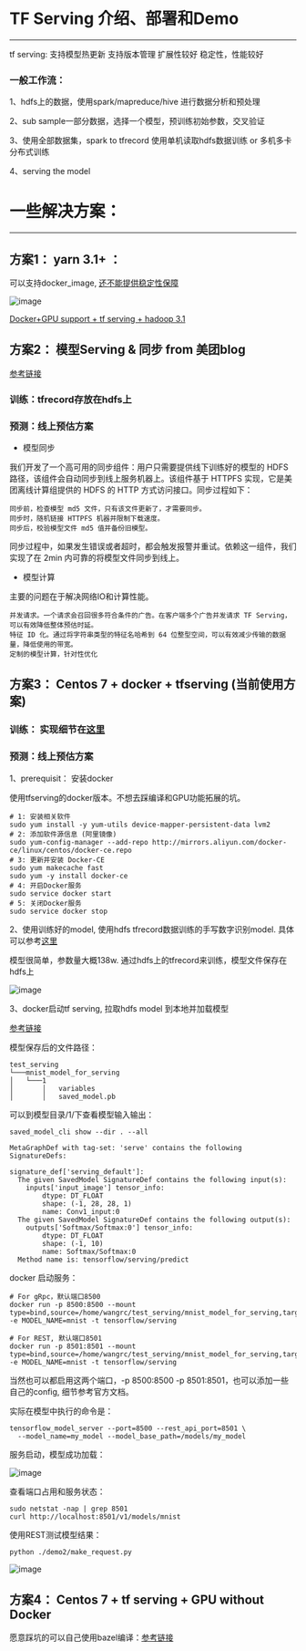 # TF Serving 介绍、部署和Demo
---

tf serving:
支持模型热更新
支持版本管理
扩展性较好
稳定性，性能较好

### 一般工作流：

1、hdfs上的数据，使用spark/mapreduce/hive 进行数据分析和预处理

2、sub sample一部分数据，选择一个模型，预训练初始参数，交叉验证

3、使用全部数据集，spark to tfrecord 使用单机读取hdfs数据训练 or 多机多卡分布式训练

4、serving the model

# 一些解决方案：
---

## 方案1： yarn 3.1+ ： 
可以支持docker_image, [还不能提供稳定性保障](https://hadoop.apache.org/docs/r3.1.1/hadoop-yarn/hadoop-yarn-site/DockerContainers.html)

![image](https://github.com/wangruichens/samples/blob/master/distribute/tf/serving/serving.png)

[Docker+GPU support + tf serving + hadoop 3.1](https://community.hortonworks.com/articles/231660/tensorflow-serving-function-as-a-service-faas-with.html)


## 方案2： 模型Serving & 同步 from 美团blog
[参考链接](https://gitbook.cn/books/5b3adc411166b9562e9af3f6/index.html)

### 训练：tfrecord存放在hdfs上
### 预测：线上预估方案

- 模型同步

我们开发了一个高可用的同步组件：用户只需要提供线下训练好的模型的 HDFS 路径，该组件会自动同步到线上服务机器上。该组件基于 HTTPFS 实现，它是美团离线计算组提供的 HDFS 的 HTTP 方式访问接口。同步过程如下：

    同步前，检查模型 md5 文件，只有该文件更新了，才需要同步。
    同步时，随机链接 HTTPFS 机器并限制下载速度。
    同步后，校验模型文件 md5 值并备份旧模型。
    
同步过程中，如果发生错误或者超时，都会触发报警并重试。依赖这一组件，我们实现了在 2min 内可靠的将模型文件同步到线上。

- 模型计算

主要的问题在于解决网络IO和计算性能。

    并发请求。一个请求会召回很多符合条件的广告。在客户端多个广告并发请求 TF Serving，可以有效降低整体预估时延。
    特征 ID 化。通过将字符串类型的特征名哈希到 64 位整型空间，可以有效减少传输的数据量，降低使用的带宽。
    定制的模型计算，针对性优化



## 方案3： Centos 7 + docker + tfserving (当前使用方案)

### 训练： 实现细节在[这里](https://github.com/wangruichens/samples/tree/master/distribute/tf/spark_tfrecord)

### 预测：线上预估方案

1、prerequisit： 安装docker

使用tfserving的docker版本。不想去踩编译和GPU功能拓展的坑。 
```
# 1: 安装相关软件
sudo yum install -y yum-utils device-mapper-persistent-data lvm2
# 2: 添加软件源信息 (阿里镜像)
sudo yum-config-manager --add-repo http://mirrors.aliyun.com/docker-ce/linux/centos/docker-ce.repo
# 3: 更新并安装 Docker-CE
sudo yum makecache fast
sudo yum -y install docker-ce
# 4: 开启Docker服务
sudo service docker start
# 5: 关闭Docker服务
sudo service docker stop
```

2、使用训练好的model, 使用hdfs tfrecord数据训练的手写数字识别model. 具体可以参考[这里](https://github.com/wangruichens/samples/tree/master/distribute/tf/spark_tfrecord)

模型很简单，参数量大概138w. 通过hdfs上的tfrecord来训练，模型文件保存在hdfs上

![image](https://github.com/wangruichens/samples/blob/master/distribute/tf/serving/model_des.png)

3、docker启动tf serving, 拉取hdfs model 到本地并加载模型

[参考链接](https://www.tensorflow.org/tfx/serving/docker#serving_with_docker)

模型保存后的文件路径：

```
test_serving 
└───mnist_model_for_serving
│   └───1
│       │   variables
│       │   saved_model.pb
```
可以到模型目录/1/下查看模型输入输出：
```
saved_model_cli show --dir . --all

MetaGraphDef with tag-set: 'serve' contains the following SignatureDefs:

signature_def['serving_default']:
  The given SavedModel SignatureDef contains the following input(s):
    inputs['input_image'] tensor_info:
        dtype: DT_FLOAT
        shape: (-1, 28, 28, 1)
        name: Conv1_input:0
  The given SavedModel SignatureDef contains the following output(s):
    outputs['Softmax/Softmax:0'] tensor_info:
        dtype: DT_FLOAT
        shape: (-1, 10)
        name: Softmax/Softmax:0
  Method name is: tensorflow/serving/predict

```
docker 启动服务：

```
# For gRpc，默认端口8500
docker run -p 8500:8500 --mount type=bind,source=/home/wangrc/test_serving/mnist_model_for_serving,target=/models/mnist -e MODEL_NAME=mnist -t tensorflow/serving

# For REST, 默认端口8501
docker run -p 8501:8501 --mount type=bind,source=/home/wangrc/test_serving/mnist_model_for_serving,target=/models/mnist -e MODEL_NAME=mnist -t tensorflow/serving
```
当然也可以都启用这两个端口，-p 8500:8500 -p 8501:8501，也可以添加一些自己的config, 细节参考官方文档。

实际在模型中执行的命令是：
```
tensorflow_model_server --port=8500 --rest_api_port=8501 \
  --model_name=my_model --model_base_path=/models/my_model
```

服务启动，模型成功加载：

![image](https://github.com/wangruichens/samples/blob/master/distribute/tf/serving/serving2.png)

查看端口占用和服务状态：
```
sudo netstat -nap | grep 8501
curl http://localhost:8501/v1/models/mnist
```

使用REST测试模型结果：
```
python ./demo2/make_request.py
```
![image](https://github.com/wangruichens/samples/blob/master/distribute/tf/serving/res.png)


## 方案4： Centos 7 + tf serving + GPU without Docker

愿意踩坑的可以自己使用bazel编译：[参考链接](https://www.dearcodes.com/index.php/archives/25/)


